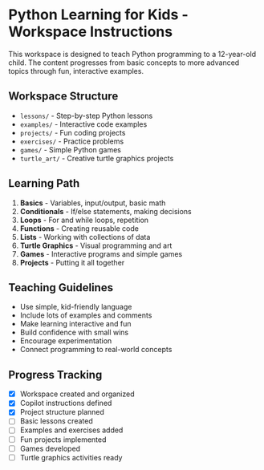 # Python Learning for Kids - Workspace Instructions

This workspace is designed to teach Python programming to a 12-year-old child. The content progresses from basic concepts to more advanced topics through fun, interactive examples.

## Workspace Structure
- `lessons/` - Step-by-step Python lessons
- `examples/` - Interactive code examples
- `projects/` - Fun coding projects
- `exercises/` - Practice problems
- `games/` - Simple Python games
- `turtle_art/` - Creative turtle graphics projects

## Learning Path
1. **Basics** - Variables, input/output, basic math
2. **Conditionals** - If/else statements, making decisions
3. **Loops** - For and while loops, repetition
4. **Functions** - Creating reusable code
5. **Lists** - Working with collections of data
6. **Turtle Graphics** - Visual programming and art
7. **Games** - Interactive programs and simple games
8. **Projects** - Putting it all together

## Teaching Guidelines
- Use simple, kid-friendly language
- Include lots of examples and comments
- Make learning interactive and fun
- Build confidence with small wins
- Encourage experimentation
- Connect programming to real-world concepts

## Progress Tracking
- [x] Workspace created and organized
- [x] Copilot instructions defined
- [x] Project structure planned
- [ ] Basic lessons created
- [ ] Examples and exercises added
- [ ] Fun projects implemented
- [ ] Games developed
- [ ] Turtle graphics activities ready